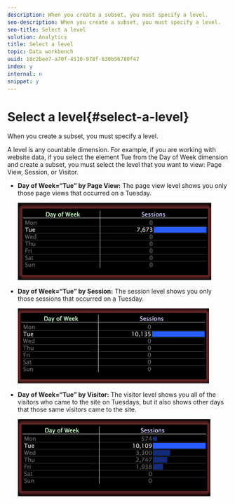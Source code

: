 ```yaml
---
description: When you create a subset, you must specify a level.
seo-description: When you create a subset, you must specify a level.
seo-title: Select a level
solution: Analytics
title: Select a level
topic: Data workbench
uuid: 18c2bee7-a70f-4510-978f-830b56780f47
index: y
internal: n
snippet: y
---
```


# Select a level{#select-a-level}

When you create a subset, you must specify a level.

A level is any countable dimension. For example, if you are working with website data, if you select the element Tue from the Day of Week dimension and create a subset, you must select the level that you want to view: Page View, Session, or Visitor.

* **Day of Week=“Tue” by Page View:** The page view level shows you only those page views that occurred on a Tuesday.

  ![](assets/vis_Subset_byPageView.png)

* **Day of Week=“Tue” by Session:** The session level shows you only those sessions that occurred on a Tuesday.

  ![](assets/vis_Subset_bySession.png)

* **Day of Week=“Tue” by Visitor:** The visitor level shows you all of the visitors who came to the site on Tuesdays, but it also shows other days that those same visitors came to the site.

  ![](assets/vis_Subset_byVisitor.png)

